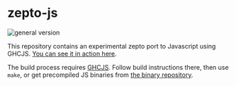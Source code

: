 # zepto-js
![general version](http://img.shields.io/badge/version-0.2.0-red.svg)

This repository contains an experimental zepto port to Javascript using GHCJS.
[You can see it in action here](//zepto.veitheller.de/try).

The build process requires [GHCJS](https://github.com/ghcjs/ghcjs). Follow
build instructions there, then use `make`, or get precompiled JS binaries from
[the binary repository](http://github.com/zepto-lang/zepto-js-dist).
